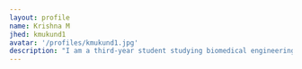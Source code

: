 ```yaml
---
layout: profile
name: Krishna M
jhed: kmukund1
avatar: '/profiles/kmukund1.jpg'
description: "I am a third-year student studying biomedical engineering at Johns Hopkins University."
---
```



